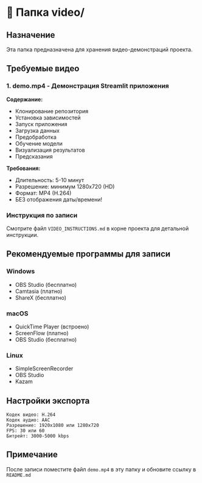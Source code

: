 # 🎥 Папка video/

## Назначение
Эта папка предназначена для хранения видео-демонстраций проекта.

## Требуемые видео

### 1. demo.mp4 - Демонстрация Streamlit приложения
**Содержание:**
- Клонирование репозитория
- Установка зависимостей
- Запуск приложения
- Загрузка данных
- Предобработка
- Обучение модели
- Визуализация результатов
- Предсказания

**Требования:**
- Длительность: 5-10 минут
- Разрешение: минимум 1280x720 (HD)
- Формат: MP4 (H.264)
- БЕЗ отображения даты/времени!

### Инструкция по записи

Смотрите файл `VIDEO_INSTRUCTIONS.md` в корне проекта для детальной инструкции.

## Рекомендуемые программы для записи

### Windows
- OBS Studio (бесплатно)
- Camtasia (платно)
- ShareX (бесплатно)

### macOS
- QuickTime Player (встроено)
- ScreenFlow (платно)
- OBS Studio (бесплатно)

### Linux
- SimpleScreenRecorder
- OBS Studio
- Kazam

## Настройки экспорта

```
Кодек видео: H.264
Кодек аудио: AAC
Разрешение: 1920x1080 или 1280x720
FPS: 30 или 60
Битрейт: 3000-5000 kbps
```

## Примечание

После записи поместите файл `demo.mp4` в эту папку и обновите ссылку в `README.md`
